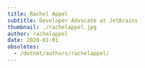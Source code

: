 ```yaml
---
title: Rachel Appel
subtitle: Developer Advocate at JetBrains
thumbnail: ./rachelappel.jpg
author: rachelappel
date: 2020-01-01
obsoletes:
  - /dotnet/authors/rachelappel/
---
```

